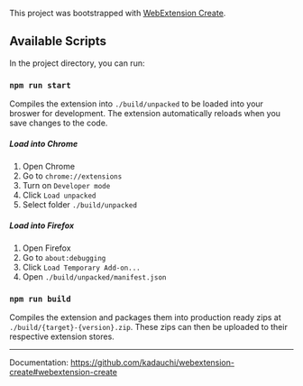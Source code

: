 This project was bootstrapped with [WebExtension Create](https://github.com/kadauchi/webextension-create).

## Available Scripts

In the project directory, you can run:

### `npm run start`

Compiles the extension into `./build/unpacked` to be loaded into your broswer for development. The extension automatically reloads when you save changes to the code.

##### Load into Chrome

1. Open Chrome
2. Go to `chrome://extensions`
3. Turn on `Developer mode`
4. Click `Load unpacked`
5. Select folder `./build/unpacked`

##### Load into Firefox

1. Open Firefox
2. Go to `about:debugging`
3. Click `Load Temporary Add-on...`
4. Open `./build/unpacked/manifest.json`

### `npm run build`

Compiles the extension and packages them into production ready zips at `./build/{target}-{version}.zip`. These zips can then be uploaded to their respective extension stores.

---

Documentation: https://github.com/kadauchi/webextension-create#webextension-create
